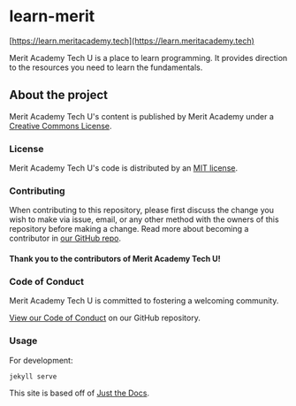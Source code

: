 # learn-merit

[https://learn.meritacademy.tech](https://learn.meritacademy.tech)

Merit Academy Tech U is a place to learn programming. It provides direction to the resources you need to learn the fundamentals.

## About the project

Merit Academy Tech U's content is published by Merit Academy under a [Creative Commons License](https://creativecommons.org/licenses/by-sa/4.0/).

### License

Merit Academy Tech U's code is distributed by an [MIT license](https://github.com/buckldav/learn-merit/tree/master/LICENSE.txt).

### Contributing

When contributing to this repository, please first discuss the change you wish to make via issue,
email, or any other method with the owners of this repository before making a change. Read more about becoming a contributor in [our GitHub repo](https://github.com/buckldav/learn-merit).

#### Thank you to the contributors of Merit Academy Tech U!

### Code of Conduct

Merit Academy Tech U is committed to fostering a welcoming community.

[View our Code of Conduct](https://github.com/buckldav/learn-merit/tree/master/CODE_OF_CONDUCT.md) on our GitHub repository.

### Usage

For development:

```bash
jekyll serve
```

This site is based off of [Just the Docs](https://pmarsceill.github.io/just-the-docs/).
